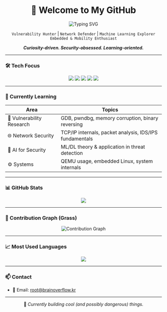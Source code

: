 <h1 align="center">🧠 Welcome to My GitHub</h1>

<p align="center">
  <img src="https://readme-typing-svg.demolab.com?font=Fira+Code&size=24&duration=3000&pause=800&center=true&vCenter=true&width=550&lines=🔓 Breaking+to+Learn;🧠 Researching+Security;🧩 Exploring+ML+%7C+Networks" alt="Typing SVG" />
</p>

<p align="center">
  <code>Vulnerability Hunter</code> |
  <code>Network Defender</code> |
  <code>Machine Learning Explorer</code><br>
  <code>Embedded & Mobility Enthusiast</code>
</p>

<p align="center">
  <strong><em>Curiosity-driven. Security-obsessed. Learning-oriented.</em></strong>
</p>

---

### 🛠️ Tech Focus

<p align="center">
  <img src="https://img.shields.io/badge/ExploitDev-22272E?style=for-the-badge&logo=c&logoColor=white"/>
  <img src="https://img.shields.io/badge/ReverseEngineering-3D3B8E?style=for-the-badge&logo=ghidra&logoColor=white"/>
  <img src="https://img.shields.io/badge/MachineLearning-1A1A1A?style=for-the-badge&logo=scikitlearn&logoColor=orange"/>
  <img src="https://img.shields.io/badge/DeepLearning-1A1A1A?style=for-the-badge&logo=tensorflow&logoColor=orange"/>
  <img src="https://img.shields.io/badge/NetworkSecurity-1A1A1A?style=for-the-badge&logo=wireshark&logoColor=white"/>
</p>

---

### 🌱 Currently Learning

| Area | Topics |
|------|--------|
| 🔐 Vulnerability Research | GDB, pwndbg, memory corruption, binary reversing |
| 🌐 Network Security | TCP/IP internals, packet analysis, IDS/IPS fundamentals |
| 🤖 AI for Security | ML/DL theory & application in threat detection |
| ⚙️ Systems | QEMU usage, embedded Linux, system internals |

---

### 📊 GitHub Stats

<p align="center">
  <img src="https://github-readme-stats.vercel.app/api?username=root-brainoverflow&show_icons=true&theme=github_dark&border_radius=10" />
</p>

---

### 🌿 Contribution Graph (Grass)

<p align="center">
  <img src="https://github-readme-activity-graph.vercel.app/graph?username=root-brainoverflow&theme=github-compact&area=true&hide_border=true" alt="Contribution Graph" />
</p>

---

### 📈 Most Used Languages

<p align="center">
  <img src="https://github-readme-stats.vercel.app/api/top-langs/?username=root-brainoverflow&layout=compact&langs_count=6&exclude_repo=CV,old_projects&theme=github_dark" />
</p>

---

### 📫 Contact

- 📧 Email: [root@brainoverflow.kr](mailto:root@brainoverflow.kr)

---

<p align="center">
  🎯 <em>Currently building cool (and possibly dangerous) things.</em>
</p>
